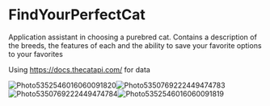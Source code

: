 # FindYourPerfectCat

Application assistant in choosing a purebred cat.
Сontains a description of the breeds, the features of each and the ability to save your favorite options to your favorites

Using https://docs.thecatapi.com/ for data

<img src="https://picua.org/images/2020/05/23/9fbf151d8dd1e7110f444c303d67f276.jpg" alt="Photo5352546016060091820" border="0"><img src="https://picua.org/images/2020/05/23/e170653f2f636604066c38b36d8b1c9b.jpg" alt="Photo5350769222449474783" border="0"><img src="https://picua.org/images/2020/05/23/057398b060209784f1a4007cf4193df0.jpg" alt="Photo5350769222449474784" border="0"><img src="https://picua.org/images/2020/05/23/eff60ad5921aba6e42bf81a23d969623.jpg" alt="Photo5352546016060091819" border="0">
